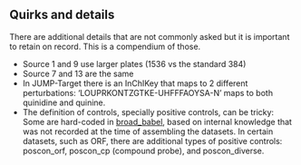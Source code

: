## Quirks and details

There are additional details that are not commonly asked but it is important to retain on record. This is a compendium of those.

- Source 1 and 9 use larger plates (1536 vs the standard 384\)  
- Source 7 and 13 are the same  
- In JUMP-Target there is an InChIKey that maps to 2 different perturbations: ‘LOUPRKONTZGTKE-UHFFFAOYSA-N’ maps to both quinidine and quinine.  
- The definition of controls, specially positive controls, can be tricky: Some are hard-coded in [broad\_babel](https://github.com/broadinstitute/monorepo/blob/febe56c27e490c110d8b5a871de974a4293176c6/libs/jump_babel/tools/gen_database.py#L70-L87), based on internal knowledge that was not recorded at the time of assembling the datasets. In certain datasets, such as ORF, there are additional types of positive controls: poscon\_orf, poscon\_cp (compound probe), and poscon\_diverse.
